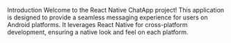 Introduction
Welcome to the React Native ChatApp project! This application is designed to provide a seamless messaging experience for users on Android platforms. It leverages React Native for cross-platform development, ensuring a native look and feel on each platform.

